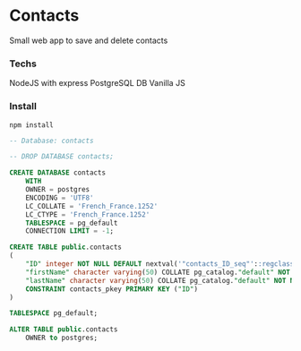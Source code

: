 # Contacts

Small web app to save and delete contacts

### Techs

NodeJS with express
PostgreSQL DB
Vanilla JS

### Install

~~~
npm install
~~~

~~~sql
-- Database: contacts

-- DROP DATABASE contacts;

CREATE DATABASE contacts
    WITH 
    OWNER = postgres
    ENCODING = 'UTF8'
    LC_COLLATE = 'French_France.1252'
    LC_CTYPE = 'French_France.1252'
    TABLESPACE = pg_default
    CONNECTION LIMIT = -1;

CREATE TABLE public.contacts
(
    "ID" integer NOT NULL DEFAULT nextval('"contacts_ID_seq"'::regclass),
    "firstName" character varying(50) COLLATE pg_catalog."default" NOT NULL,
    "lastName" character varying(50) COLLATE pg_catalog."default" NOT NULL,
    CONSTRAINT contacts_pkey PRIMARY KEY ("ID")
)

TABLESPACE pg_default;

ALTER TABLE public.contacts
    OWNER to postgres;
~~~